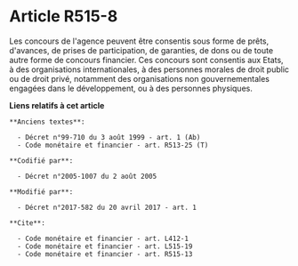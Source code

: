# Article R515-8

Les concours de l'agence peuvent être consentis sous forme de prêts, d'avances, de prises de participation, de garanties, de
dons ou de toute autre forme de concours financier. Ces concours sont consentis aux Etats,               à des organisations
internationales, à des personnes morales de droit public ou de droit privé, notamment des organisations non gouvernementales
engagées dans le développement,  ou à des personnes physiques.

**Liens relatifs à cet article**

	**Anciens textes**:

	  - Décret n°99-710 du 3 août 1999 - art. 1 (Ab)
	  - Code monétaire et financier - art. R513-25 (T)

	**Codifié par**:

	  - Décret n°2005-1007 du 2 août 2005

	**Modifié par**:

	  - Décret n°2017-582 du 20 avril 2017 - art. 1

	**Cite**:

	  - Code monétaire et financier - art. L412-1
	  - Code monétaire et financier - art. L515-19
	  - Code monétaire et financier - art. R515-13
